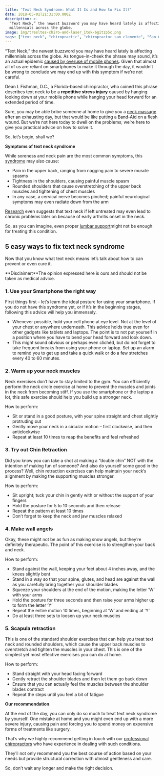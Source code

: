 ```yaml
---
title: 'Text Neck Syndrome: What It Is and How to Fix It?'
date: 2018-05-01T21:31:00.000Z
description: >-
  “Text Neck,” the newest buzzword you may have heard lately is affecting
  millennials across the globe.
image: img/tresltes-chiro-and-laser_itok-6gitzp5c.png
tags: ["text neck", "chiropractic", "chiropractor san clemente", "San Clemente Chiropractic", "Trestles Chiropractic", "neck pain", "back pain", "shoulder pain"]
---
```

“Text Neck,” the newest buzzword you may have heard lately is affecting millennials across the globe. As tongue-in-cheek the phrase may sound, it’s an actual epidemic [caused by overuse of mobile phones](http://www.ijcim.th.org/SpecialEditions/v23nSP2/02_55A_Epidemic.pdf). Given that almost all of us are reliant on smartphones to make it through the day, it wouldn’t be wrong to conclude we may end up with this symptom if we’re not careful.

Dean L Fishman, D.C., a Florida-based chiropractor, who coined this phrase describes text neck to be a **repetitive stress injury** caused by hanging looking down at your mobile phone while hanging your head forward for an extended period of time.

Sure, you may be able bribe someone at home to give you a [neck massage](https://www.wellnessgeeky.com/best-neck-and-shoulder-massager/) after an exhausting day, but that would be like putting a Band-Aid on a flesh wound. But we’re not here today to dwell on the problems; we’re here to give you practical advice on how to solve it.

So, let’s begin, shall we?

**Symptoms of text neck syndrome**

While soreness and neck pain are the most common symptoms, this [syndrome](https://www.physio-pedia.com/Text_Neck) may also cause:

* Pain in the upper back, ranging from nagging pain to severe muscle spasms
* Tightness in the shoulders, causing painful muscle spasm
* Rounded shoulders that cause overstretching of the upper back muscles and tightening of chest muscles
* In any case, a cervical nerve becomes pinched; painful neurological symptoms may even radiate down from the arm

[Research](https://www.spine-health.com/blog/modern-spine-ailment-text-neck) even suggests that text neck if left untreated may even lead to chronic problems later on because of early arthritis onset in the neck.

So, as you can imagine, even proper [lumbar support](https://www.wellnessgeeky.com/best-lumbar-support-for-car-use/)might not be enough for treating this condition.

## 5 easy ways to fix text neck syndrome

Now that you know what text neck means let’s talk about how to can prevent or even cure it.

**Disclaimer:**The opinion expressed here is ours and should not be taken as medical advice.

### 1. Use your Smartphone the right way

First things first – let’s learn the ideal posture for using your smartphone. If you do not have this syndrome yet, or if it’s in the beginning stages, following this advice will help you immensely.

* Whenever possible, hold your cell phone at eye level. Not at the level of your chest or anywhere underneath. This advice holds true even for other gadgets like tablets and laptops. The point is to not put yourself in a position where you have to bend your head forward and look down.
* This might sound obvious or perhaps even clichéd, but do not forget to take frequent breaks from using your phone or laptop. Set up an alarm to remind you to get up and take a quick walk or do a few stretches every 40 to 60 minutes.

### 2. Warm up your neck muscles

Neck exercises don’t have to stay limited to the gym. You can efficiently perform the neck circle exercise at home to prevent the muscles and joints in the neck from becoming stiff. If you use the smartphone or the laptop a lot, this safe exercise should help you build up a stronger neck.

How to perform:

* Sit or stand in a good posture, with your spine straight and chest slightly protruding out
* Gently move your neck in a circular motion – first clockwise, and then anticlockwise
* Repeat at least 10 times to reap the benefits and feel refreshed

### 3. Try out Chin Retraction

Did you know you can take a shot at making a “double chin” NOT with the intention of making fun of someone? And also do yourself some good in the process? Well, chin retraction exercises can help maintain your neck’s alignment by making the supporting muscles stronger.

How to perform:

* Sit upright; tuck your chin in gently with or without the support of your fingers
* Hold the posture for 5 to 10 seconds and then release
* Repeat the pattern at least 10 times
* Don’t forget to keep the neck and jaw muscles relaxed

### 4. Make wall angels

Okay, these might not be as fun as making snow angels, but they’re definitely therapeutic. The point of this exercise is to strengthen your back and neck.

How to perform:

* Stand against the wall, keeping your feet about 4 inches away, and the knees slightly bent
* Stand in a way so that your spine, glutes, and head are against the wall as you carefully bring together your shoulder blades
* Squeeze your shoulders at the end of the motion, making the letter ‘W’ with your arms
* Hold the posture for three seconds and then raise your arms higher up to form the letter ‘Y’
* Repeat the entire motion 10 times, beginning at ‘W’ and ending at ‘Y’
* Do at least three sets to loosen up your neck muscles

### 5. Scapula retraction

This is one of the standard shoulder exercises that can help you treat text neck and rounded shoulders, which cause the upper back muscles to overstretch and tighten the muscles in your chest. This is one of the simplest yet most effective exercises you can do at home.

How to perform:

* Stand straight with your head facing forward
* Gently retract the shoulder blades and then let them go back down
* Ensure that you can actually feel the muscles between the shoulder blades contract
* Repeat the steps until you feel a bit of fatigue

**Our recommendation**

At the end of the day, you can only do so much to treat text neck syndrome by yourself. One mistake at home and you might even end up with a more severe injury, causing pain and forcing you to spend money on expensive forms of treatments like surgery.

That’s why we highly recommend getting in touch with our [professional chiropractors](http://trestleschiropractic.com/index.html) who have experience in dealing with such conditions.

They’ll not only recommend you the best course of action based on your needs but provide structural correction with utmost gentleness and care.

So, don’t wait any longer and make the right decision.